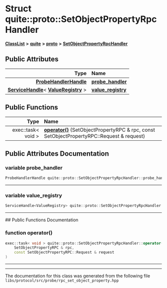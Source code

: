 

# Struct quite::proto::SetObjectPropertyRpcHandler



[**ClassList**](annotated.md) **>** [**quite**](namespacequite.md) **>** [**proto**](namespacequite_1_1proto.md) **>** [**SetObjectPropertyRpcHandler**](structquite_1_1proto_1_1SetObjectPropertyRpcHandler.md)


























## Public Attributes

| Type | Name |
| ---: | :--- |
|  [**ProbeHandlerHandle**](classquite_1_1ServiceHandle.md) | [**probe\_handler**](#variable-probe_handler)  <br> |
|  [**ServiceHandle**](classquite_1_1ServiceHandle.md)&lt; [**ValueRegistry**](classquite_1_1ValueRegistry.md) &gt; | [**value\_registry**](#variable-value_registry)  <br> |
















## Public Functions

| Type | Name |
| ---: | :--- |
|  exec::task&lt; void &gt; | [**operator()**](#function-operator()) (SetObjectPropertyRPC & rpc, const SetObjectPropertyRPC::Request & request) <br> |




























## Public Attributes Documentation




### variable probe\_handler 

```C++
ProbeHandlerHandle quite::proto::SetObjectPropertyRpcHandler::probe_handler;
```




<hr>



### variable value\_registry 

```C++
ServiceHandle<ValueRegistry> quite::proto::SetObjectPropertyRpcHandler::value_registry;
```




<hr>
## Public Functions Documentation




### function operator() 

```C++
exec::task< void > quite::proto::SetObjectPropertyRpcHandler::operator() (
    SetObjectPropertyRPC & rpc,
    const SetObjectPropertyRPC::Request & request
) 
```




<hr>

------------------------------
The documentation for this class was generated from the following file `libs/protocol/src/probe/rpc_set_object_property.hpp`

